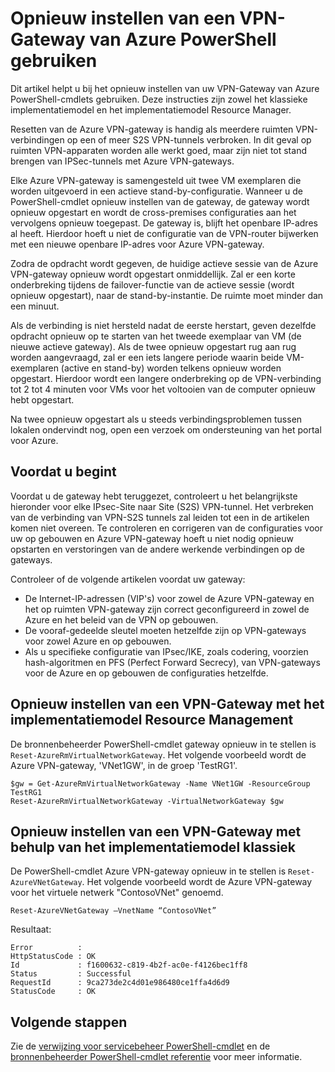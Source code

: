<properties
   pageTitle="Opnieuw een Azure VPN-Gateway | Microsoft Azure"
   description="Dit artikel helpt u bij het opnieuw instellen van uw Azure VPN-Gateway. Het artikel is van toepassing op de VPN-gateways in de klassieke en de implementatiemodellen Resource Manager."
   services="vpn-gateway"
   documentationCenter="na"
   authors="cherylmc"
   manager="carmonm"
   editor=""
   tags="azure-resource-manager,azure-service-management"/>

<tags
   ms.service="vpn-gateway"
   ms.devlang="na"
   ms.topic="article"
   ms.tgt_pltfrm="na"
   ms.workload="infrastructure-services"
   ms.date="09/23/2016"
   ms.author="cherylmc"/>

# <a name="reset-an-azure-vpn-gateway-using-powershell"></a>Opnieuw instellen van een VPN-Gateway van Azure PowerShell gebruiken


Dit artikel helpt u bij het opnieuw instellen van uw VPN-Gateway van Azure PowerShell-cmdlets gebruiken. Deze instructies zijn zowel het klassieke implementatiemodel en het implementatiemodel Resource Manager.

Resetten van de Azure VPN-gateway is handig als meerdere ruimten VPN-verbindingen op een of meer S2S VPN-tunnels verbroken. In dit geval op ruimten VPN-apparaten worden alle werkt goed, maar zijn niet tot stand brengen van IPSec-tunnels met Azure VPN-gateways. 

Elke Azure VPN-gateway is samengesteld uit twee VM exemplaren die worden uitgevoerd in een actieve stand-by-configuratie. Wanneer u de PowerShell-cmdlet opnieuw instellen van de gateway, de gateway wordt opnieuw opgestart en wordt de cross-premises configuraties aan het vervolgens opnieuw toegepast. De gateway is, blijft het openbare IP-adres al heeft. Hierdoor hoeft u niet de configuratie van de VPN-router bijwerken met een nieuwe openbare IP-adres voor Azure VPN-gateway.  

Zodra de opdracht wordt gegeven, de huidige actieve sessie van de Azure VPN-gateway opnieuw wordt opgestart onmiddellijk. Zal er een korte onderbreking tijdens de failover-functie van de actieve sessie (wordt opnieuw opgestart), naar de stand-by-instantie. De ruimte moet minder dan een minuut.

Als de verbinding is niet hersteld nadat de eerste herstart, geven dezelfde opdracht opnieuw op te starten van het tweede exemplaar van VM (de nieuwe actieve gateway). Als de twee opnieuw opgestart rug aan rug worden aangevraagd, zal er een iets langere periode waarin beide VM-exemplaren (active en stand-by) worden telkens opnieuw worden opgestart. Hierdoor wordt een langere onderbreking op de VPN-verbinding tot 2 tot 4 minuten voor VMs voor het voltooien van de computer opnieuw hebt opgestart.

Na twee opnieuw opgestart als u steeds verbindingsproblemen tussen lokalen ondervindt nog, open een verzoek om ondersteuning van het portal voor Azure.

## <a name="before-you-begin"></a>Voordat u begint

Voordat u de gateway hebt teruggezet, controleert u het belangrijkste hieronder voor elke IPsec-Site naar Site (S2S) VPN-tunnel. Het verbreken van de verbinding van VPN-S2S tunnels zal leiden tot een in de artikelen komen niet overeen. Te controleren en corrigeren van de configuraties voor uw op gebouwen en Azure VPN-gateway hoeft u niet nodig opnieuw opstarten en verstoringen van de andere werkende verbindingen op de gateways.

Controleer of de volgende artikelen voordat uw gateway:

- De Internet-IP-adressen (VIP's) voor zowel de Azure VPN-gateway en het op ruimten VPN-gateway zijn correct geconfigureerd in zowel de Azure en het beleid van de VPN op gebouwen.
- De vooraf-gedeelde sleutel moeten hetzelfde zijn op VPN-gateways voor zowel Azure en op gebouwen.
- Als u specifieke configuratie van IPsec/IKE, zoals codering, voorzien hash-algoritmen en PFS (Perfect Forward Secrecy), van VPN-gateways voor de Azure en op gebouwen de configuraties hetzelfde.

## <a name="reset-a-vpn-gateway-using-the-resource-management-deployment-model"></a>Opnieuw instellen van een VPN-Gateway met het implementatiemodel Resource Management

De bronnenbeheerder PowerShell-cmdlet gateway opnieuw in te stellen is `Reset-AzureRmVirtualNetworkGateway`. Het volgende voorbeeld wordt de Azure VPN-gateway, 'VNet1GW', in de groep 'TestRG1'.

    $gw = Get-AzureRmVirtualNetworkGateway -Name VNet1GW -ResourceGroup TestRG1
    Reset-AzureRmVirtualNetworkGateway -VirtualNetworkGateway $gw

## <a name="reset-a-vpn-gateway-using-the-classic-deployment-model"></a>Opnieuw instellen van een VPN-Gateway met behulp van het implementatiemodel klassiek

De PowerShell-cmdlet Azure VPN-gateway opnieuw in te stellen is `Reset-AzureVNetGateway`. Het volgende voorbeeld wordt de Azure VPN-gateway voor het virtuele netwerk "ContosoVNet" genoemd.
 
    Reset-AzureVNetGateway –VnetName “ContosoVNet” 

Resultaat:

    Error          :
    HttpStatusCode : OK
    Id             : f1600632-c819-4b2f-ac0e-f4126bec1ff8
    Status         : Successful
    RequestId      : 9ca273de2c4d01e986480ce1ffa4d6d9
    StatusCode     : OK


## <a name="next-steps"></a>Volgende stappen
    
Zie de [verwijzing voor servicebeheer PowerShell-cmdlet](https://msdn.microsoft.com/library/azure/mt617104.aspx) en de [bronnenbeheerder PowerShell-cmdlet referentie](http://go.microsoft.com/fwlink/?LinkId=828732) voor meer informatie.






